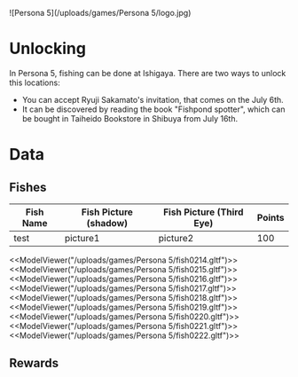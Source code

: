 ![Persona 5](/uploads/games/Persona 5/logo.jpg)

# Unlocking

In Persona 5, fishing can be done at Ishigaya. There are two ways to unlock this
locations:

- You can accept Ryuji Sakamato's invitation, that comes on the July 6th.
- It can be discovered by reading the book "Fishpond spotter", which can be
  bought in Taiheido Bookstore in Shibuya from July 16th.

# Data

## Fishes

Fish Name | Fish Picture (shadow) | Fish Picture (Third Eye) | Points
----------|-----------------------|--------------------------|----------
test | picture1 | picture2 | 100

<<ModelViewer("/uploads/games/Persona 5/fish0214.gltf")>>
<<ModelViewer("/uploads/games/Persona 5/fish0215.gltf")>>
<<ModelViewer("/uploads/games/Persona 5/fish0216.gltf")>>
<<ModelViewer("/uploads/games/Persona 5/fish0217.gltf")>>
<<ModelViewer("/uploads/games/Persona 5/fish0218.gltf")>>
<<ModelViewer("/uploads/games/Persona 5/fish0219.gltf")>>
<<ModelViewer("/uploads/games/Persona 5/fish0220.gltf")>>
<<ModelViewer("/uploads/games/Persona 5/fish0221.gltf")>>
<<ModelViewer("/uploads/games/Persona 5/fish0222.gltf")>>


## Rewards

